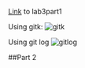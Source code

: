 [Link](https://github.com/aleung013/lab3part1) to lab3part1

Using gitk:
![gitk](/gitk.png)

Using git log
![gitlog](/gitlog.png)

##Part 2
